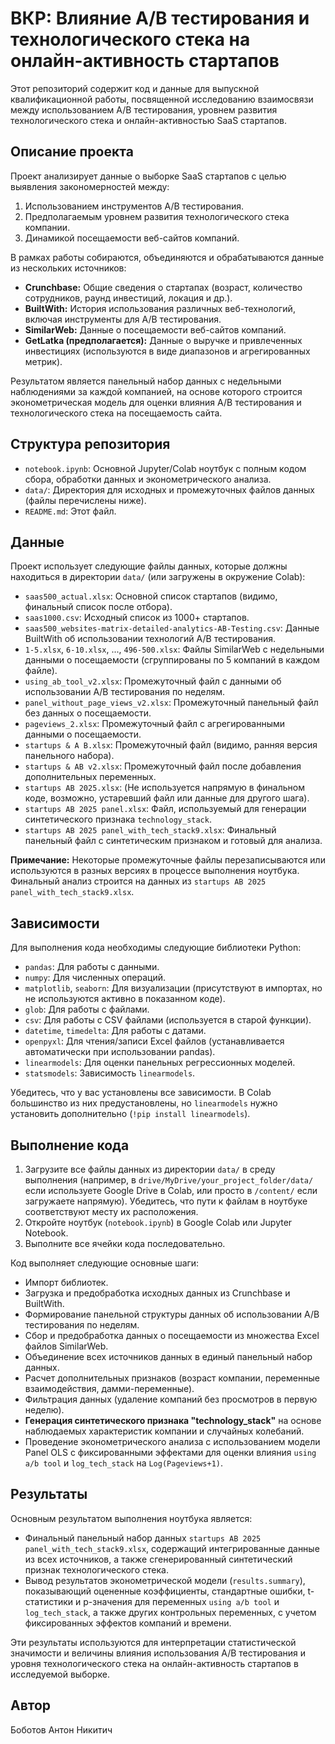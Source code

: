 # ВКР: Влияние A/B тестирования и технологического стека на онлайн-активность стартапов

Этот репозиторий содержит код и данные для выпускной квалификационной работы, посвященной исследованию взаимосвязи между использованием A/B тестирования, уровнем развития технологического стека и онлайн-активностью SaaS стартапов.

## Описание проекта

Проект анализирует данные о выборке SaaS стартапов с целью выявления закономерностей между:
1.  Использованием инструментов A/B тестирования.
2.  Предполагаемым уровнем развития технологического стека компании.
3.  Динамикой посещаемости веб-сайтов компаний.

В рамках работы собираются, объединяются и обрабатываются данные из нескольких источников:
*   **Crunchbase:** Общие сведения о стартапах (возраст, количество сотрудников, раунд инвестиций, локация и др.).
*   **BuiltWith:** История использования различных веб-технологий, включая инструменты для A/B тестирования.
*   **SimilarWeb:** Данные о посещаемости веб-сайтов компаний.
*   **GetLatka (предполагается):** Данные о выручке и привлеченных инвестициях (используются в виде диапазонов и агрегированных метрик).

Результатом является панельный набор данных с недельными наблюдениями за каждой компанией, на основе которого строится эконометрическая модель для оценки влияния A/B тестирования и технологического стека на посещаемость сайта.

## Структура репозитория

*   `notebook.ipynb`: Основной Jupyter/Colab ноутбук с полным кодом сбора, обработки данных и эконометрического анализа.
*   `data/`: Директория для исходных и промежуточных файлов данных (файлы перечислены ниже).
*   `README.md`: Этот файл.

## Данные

Проект использует следующие файлы данных, которые должны находиться в директории `data/` (или загружены в окружение Colab):

*   `saas500_actual.xlsx`: Основной список стартапов (видимо, финальный список после отбора).
*   `saas1000.csv`: Исходный список из 1000+ стартапов.
*   `saas500_websites-matrix-detailed-analytics-AB-Testing.csv`: Данные BuiltWith об использовании технологий A/B тестирования.
*   `1-5.xlsx`, `6-10.xlsx`, ..., `496-500.xlsx`: Файлы SimilarWeb с недельными данными о посещаемости (сгруппированы по 5 компаний в каждом файле).
*   `using_ab_tool_v2.xlsx`: Промежуточный файл с данными об использовании A/B тестирования по неделям.
*   `panel_without_page_views_v2.xlsx`: Промежуточный панельный файл без данных о посещаемости.
*   `pageviews_2.xlsx`: Промежуточный файл с агрегированными данными о посещаемости.
*   `startups & A B.xlsx`: Промежуточный файл (видимо, ранняя версия панельного набора).
*   `startups & AB v2.xlsx`: Промежуточный файл после добавления дополнительных переменных.
*   `startups AB 2025.xlsx`: (Не используется напрямую в финальном коде, возможно, устаревший файл или данные для другого шага).
*   `startups AB 2025 panel.xlsx`: Файл, используемый для генерации синтетического признака `technology_stack`.
*   `startups AB 2025 panel_with_tech_stack9.xlsx`: Финальный панельный файл с синтетическим признаком и готовый для анализа.

**Примечание:** Некоторые промежуточные файлы перезаписываются или используются в разных версиях в процессе выполнения ноутбука. Финальный анализ строится на данных из `startups AB 2025 panel_with_tech_stack9.xlsx`.

## Зависимости

Для выполнения кода необходимы следующие библиотеки Python:

*   `pandas`: Для работы с данными.
*   `numpy`: Для численных операций.
*   `matplotlib`, `seaborn`: Для визуализации (присутствуют в импортах, но не используются активно в показанном коде).
*   `glob`: Для работы с файлами.
*   `csv`: Для работы с CSV файлами (используется в старой функции).
*   `datetime`, `timedelta`: Для работы с датами.
*   `openpyxl`: Для чтения/записи Excel файлов (устанавливается автоматически при использовании pandas).
*   `linearmodels`: Для оценки панельных регрессионных моделей.
*   `statsmodels`: Зависимость `linearmodels`.

Убедитесь, что у вас установлены все зависимости. В Colab большинство из них предустановлены, но `linearmodels` нужно установить дополнительно (`!pip install linearmodels`).

## Выполнение кода


1.  Загрузите все файлы данных из директории `data/` в среду выполнения (например, в `drive/MyDrive/your_project_folder/data/` если используете Google Drive в Colab, или просто в `/content/` если загружаете напрямую). Убедитесь, что пути к файлам в ноутбуке соответствуют месту их расположения.
2.  Откройте ноутбук (`notebook.ipynb`) в Google Colab или Jupyter Notebook.
3.  Выполните все ячейки кода последовательно.

Код выполняет следующие основные шаги:
*   Импорт библиотек.
*   Загрузка и предобработка исходных данных из Crunchbase и BuiltWith.
*   Формирование панельной структуры данных об использовании A/B тестирования по неделям.
*   Сбор и предобработка данных о посещаемости из множества Excel файлов SimilarWeb.
*   Объединение всех источников данных в единый панельный набор данных.
*   Расчет дополнительных признаков (возраст компании, переменные взаимодействия, дамми-переменные).
*   Фильтрация данных (удаление компаний без просмотров в первую неделю).
*   **Генерация синтетического признака "technology\_stack"** на основе наблюдаемых характеристик компании и случайных колебаний.
*   Проведение эконометрического анализа с использованием модели Panel OLS с фиксированными эффектами для оценки влияния `using a/b tool` и `log_tech_stack` на `Log(Pageviews+1)`.

## Результаты

Основным результатом выполнения ноутбука является:
*   Финальный панельный набор данных `startups AB 2025 panel_with_tech_stack9.xlsx`, содержащий интегрированные данные из всех источников, а также сгенерированный синтетический признак технологического стека.
*   Вывод результатов эконометрической модели (`results.summary`), показывающий оцененные коэффициенты, стандартные ошибки, t-статистики и p-значения для переменных `using a/b tool` и `log_tech_stack`, а также других контрольных переменных, с учетом фиксированных эффектов компаний и времени.

Эти результаты используются для интерпретации статистической значимости и величины влияния использования A/B тестирования и уровня технологического стека на онлайн-активность стартапов в исследуемой выборке.

## Автор

Боботов Антон Никитич
